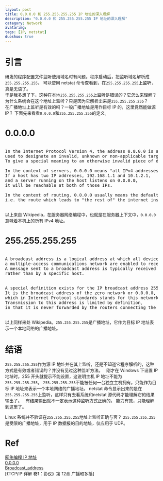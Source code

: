 ```yaml
---
layout: post
title: 0.0.0.0 和 255.255.255.255 IP 地址的深入理解
description: "0.0.0.0 和 255.255.255.255 IP 地址的深入理解"
category: Network
avatarimg:
tags: [IP, netstat]
duoshuo: true
---
```


# 引言

研发的程序配置文件监听使用域名时有问题，程序启动后，把监听域名解析成`255.255.255.255`，
可以使用 netstat 命令查看到，在`255.255.255.255`上监听，真是无语了。    
于是我多想了下，这种在本地`255.255.255.255`上监听是错误的？它怎么来理解？  
为什么系统会在这个地址上监听？只是因为它解析出来是`255.255.255.255`？   
在广播地址上监听是有效的吗？一般广播地址是用作目标 IP 的，这里竟然能做源 IP？
下面先来看看`0.0.0.0`和`255.255.255.255`的定义。  

# 0.0.0.0

<pre>

In the Internet Protocol Version 4, the address 0.0.0.0 is a non-routable meta-address 
used to designate an invalid, unknown or non-applicable target. 
To give a special meaning to an otherwise invalid piece of data is an application of in-band signaling.
 
In the context of servers, 0.0.0.0 means "all IPv4 addresses on the local machine". 
If a host has two IP addresses, 192.168.1.1 and 10.1.2.1, 
and a server running on the host listens on 0.0.0.0, 
it will be reachable at both of those IPs.
 
In the context of routing, 0.0.0.0 usually means the default route, 
i.e. the route which leads to "the rest of" the internet instead of somewhere on the local network.

</pre>

以上来自 Wikipedia，在服务器网络编程中，也就是在服务器上下文中，`0.0.0.0`意味着本机上的所有 IPv4 地址。  

# 255.255.255.255

<pre>

A broadcast address is a logical address at which all devices connected to 
a multiple-access communications network are enabled to receive datagrams. 
A message sent to a broadcast address is typically received by all network-attached hosts, 
rather than by a specific host.


A special definition exists for the IP broadcast address 255.255.255.255. 
It is the broadcast address of the zero network or 0.0.0.0, 
which in Internet Protocol standards stands for this network, i.e. the local network. 
Transmission to this address is limited by definition, 
in that it is never forwarded by the routers connecting the local network to other networks.

</pre>

以上同样来处 Wikipedia。`255.255.255.255`是广播地址，它作为目标 IP 地址表示一个本地网络的广播地址。

# 结语

`255.255.255.255`作为源 IP 地址并在其上监听，还是不知道它程序解析的，这种方式是有效或者错误的？并没有见过这种监听方法。  
刚才在 Windows 下设置 IP 地址时，255 开头就提示不能设置，这说明主机 IP 地址不能为`255.255.255.255`。
`255.255.255.255`不能被任何一台独立主机拥有，只能作为目标 IP 地址来表示一个本地网络的广播地址。
netstat 命令显示出来的是在`255.255.255.255`上监听，这样只有去看系统和netstat 源代码才能理解它的结果输出了。  
有结果输出就不一定表示这种监听方式正确的。 
能力有效，只能理解到这里了。  

Linux 系统并不验证在`255.255.255.255`地址上监听正确与否？
`255.255.255.255` 是受限的广播地址，用于 IP 数据报的目的地址，仅应用于 UDP。

# Ref
[网络编程 IP 地址](https://www.loggerhead.me/posts/wang-luo-bian-cheng-ipdi-zhi.html)  
[0.0.0.0](https://en.wikipedia.org/wiki/0.0.0.0)  
[Broadcast_address](https://en.wikipedia.org/wiki/Broadcast_address)  
[《TCP/IP 详解 卷1：协议》第 12章 广播和多播]
